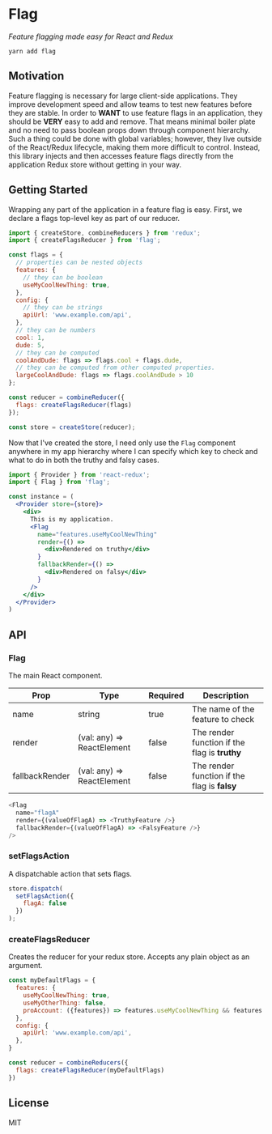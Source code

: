 # Flag

_Feature flagging made easy for React and Redux_

```
yarn add flag
```

## Motivation

Feature flagging is necessary for large client-side applications. They improve development speed
and allow teams to test new features before they are stable. In order to __WANT__ to use feature
flags in an application, they should be __VERY__ easy to add and remove. That means minimal
boiler plate and no need to pass boolean props down through component hierarchy. Such a thing could be
done with global variables; however, they live outside of the React/Redux lifecycle, making them
more difficult to control. Instead, this library injects and then accesses feature flags directly
from the application Redux store without getting in your way.


## Getting Started

Wrapping any part of the application in a feature flag is easy. First, we declare a flags top-level key as part of our reducer.

```js
import { createStore, combineReducers } from 'redux';
import { createFlagsReducer } from 'flag';

const flags = {
  // properties can be nested objects
  features: {
    // they can be boolean
    useMyCoolNewThing: true,
  },
  config: {
    // they can be strings
    apiUrl: 'www.example.com/api',
  },
  // they can be numbers
  cool: 1,
  dude: 5,
  // they can be computed
  coolAndDude: flags => flags.cool + flags.dude,
  // they can be computed from other computed properties.
  largeCoolAndDude: flags => flags.coolAndDude > 10
};

const reducer = combineReducer({
  flags: createFlagsReducer(flags)
});

const store = createStore(reducer);
```

Now that I've created the store, I need only use the `Flag` component anywhere in my app
hierarchy where I can specify which key to check and what to do in both the truthy and falsy
cases.

```jsx
import { Provider } from 'react-redux';
import { Flag } from 'flag';

const instance = (
  <Provider store={store}>
    <div>
      This is my application.
      <Flag
        name="features.useMyCoolNewThing"
        render={() =>
          <div>Rendered on truthy</div>
        }
        fallbackRender={() =>
          <div>Rendered on falsy</div>
        }
      />
    </div>
  </Provider>
)
```

## API

### Flag

The main React component.

Prop | Type | Required | Description
--- | --- | --- | ---
name | string | true | The name of the feature to check
render | (val: any) => ReactElement | false | The render function if the flag is __truthy__
fallbackRender | (val: any) => ReactElement | false | The render function if the flag is __falsy__

```js
<Flag
  name="flagA"
  render={(valueOfFlagA) => <TruthyFeature />}
  fallbackRender={(valueOfFlagA) => <FalsyFeature />}
/>
```

### setFlagsAction

A dispatchable action that sets flags.

```js
store.dispatch(
  setFlagsAction({
    flagA: false
  })
);
```

### createFlagsReducer

Creates the reducer for your redux store. Accepts any plain object as an argument.

```js
const myDefaultFlags = {
  features: {
    useMyCoolNewThing: true,
    useMyOtherThing: false,
    proAccount: ({features}) => features.useMyCoolNewThing && features.useMyOtherThing
  },
  config: {
    apiUrl: 'www.example.com/api',
  },
}

const reducer = combineReducers({
  flags: createFlagsReducer(myDefaultFlags)
})
```

## License

MIT
